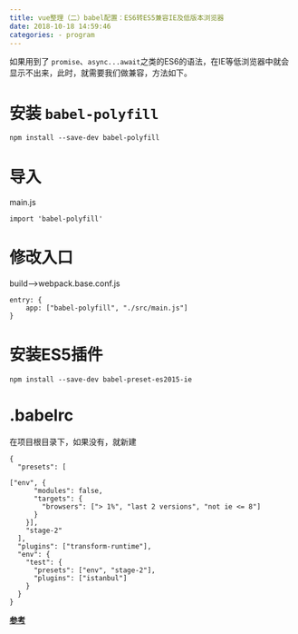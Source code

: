 ```yaml
---
title: vue整理（二）babel配置：ES6转ES5兼容IE及低版本浏览器
date: 2018-10-18 14:59:46
categories: - program
---
```


如果用到了	`promise`、`async...await`之类的ES6的语法，在IE等低浏览器中就会显示不出来，此时，就需要我们做兼容，方法如下。

# 安装 `babel-polyfill` 

`npm install --save-dev babel-polyfill`

# 导入

main.js

`import 'babel-polyfill'`

# 修改入口

build-->webpack.base.conf.js

```
entry: {
	app: ["babel-polyfill", "./src/main.js"]
}
```

# 安装ES5插件
`npm install --save-dev babel-preset-es2015-ie`

# .babelrc

在项目根目录下，如果没有，就新建

```
{
  "presets": [
    
["env", {
      "modules": false,
      "targets": {
        "browsers": ["> 1%", "last 2 versions", "not ie <= 8"]
      }
    }],
    "stage-2"
  ],
  "plugins": ["transform-runtime"],
  "env": {
    "test": {
      "presets": ["env", "stage-2"],
      "plugins": ["istanbul"]
    }
  }
}
```

**[参考](https://blog.csdn.net/winter__is__coming/article/details/79947361)**
